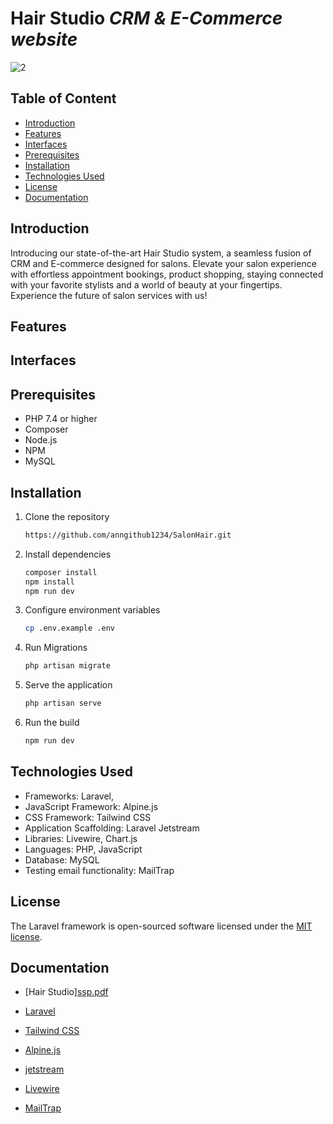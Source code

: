 # Hair Studio _CRM & E-Commerce website_

![2](https://github.com/anngithub1234/SalonHair/assets/107624745/ea622231-d1a9-4076-9754-4b6ab03574b1)

## Table of Content

- [Introduction](#introduction)
- [Features](#features)
- [Interfaces](#interfaces)
- [Prerequisites](#prerequisites)
- [Installation](#installation)
- [Technologies Used](#technologies-used)
- [License](#license)
- [Documentation](#documentation)

## Introduction

Introducing our state-of-the-art Hair Studio system, a seamless fusion of CRM and E-commerce designed for salons. Elevate your salon experience with effortless appointment bookings, product shopping, staying connected with your favorite stylists and a world of beauty at your fingertips. Experience the future of salon services with us!

## Features

## Interfaces

## Prerequisites

- PHP 7.4 or higher
- Composer
- Node.js
- NPM
- MySQL
  
## Installation
1. Clone the repository
   ```bash
   https://github.com/anngithub1234/SalonHair.git
   ```
2. Install dependencies
   ```bash
   composer install
   npm install
   npm run dev
   ```
3. Configure environment variables
   ```bash
   cp .env.example .env
   ```
4. Run Migrations
   ```bash
   php artisan migrate
   ```
5. Serve the application
   ```bash
   php artisan serve
   ```
6. Run the build
   ```bash
   npm run dev
   ```

## Technologies Used

- Frameworks: Laravel, 
- JavaScript Framework: Alpine.js
- CSS Framework: Tailwind CSS
- Application Scaffolding: Laravel Jetstream
- Libraries: Livewire, Chart.js
- Languages: PHP, JavaScript
- Database: MySQL
- Testing email functionality: MailTrap

## License

The Laravel framework is open-sourced software licensed under the [MIT license](https://opensource.org/licenses/MIT).

## Documentation

- [Hair Studio][ssp.pdf](https://github.com/anngithub1234/SalonHair/files/12917901/ssp.pdf)


- [Laravel](https://laravel.com/docs/8.x)
- [Tailwind CSS](https://tailwindcss.com/docs/installation)
- [Alpine.js](https://alpinejs.dev/)
- [jetstream](https://jetstream.laravel.com/introduction.html)
- [Livewire](https://laravel-livewire.com/docs/2.x/quickstart)
- [MailTrap](https://mailtrap.io/)
